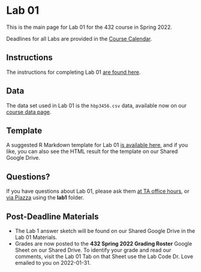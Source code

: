 # Lab 01 

This is the main page for Lab 01 for the 432 course in Spring 2022.

Deadlines for all Labs are provided in the [Course Calendar](https://thomaselove.github.io/432/calendar.html).

## Instructions

The instructions for completing Lab 01 [are found here](https://github.com/THOMASELOVE/432-2022/blob/main/labs/lab01/lab01_instructions.md).

## Data

The data set used in Lab 01 is the `hbp3456.csv` data, available now on our [course data page](https://github.com/THOMASELOVE/432-data).

## Template

A suggested R Markdown template for Lab 01 [is available here](https://github.com/THOMASELOVE/432-2022/blob/main/labs/lab01/lab01_template.Rmd), and if you like, you can also see the HTML result for the template on our Shared Google Drive.

## Questions?

If you have questions about Lab 01, please ask them [at TA office hours](https://thomaselove.github.io/432/contact.html), or [via Piazza](https://piazza.com/case/spring2022/pqhs432) using the **lab1** folder.

## Post-Deadline Materials

- The Lab 1 answer sketch will be found on our Shared Google Drive in the Lab 01 Materials. 
- Grades are now posted to the **432 Spring 2022 Grading Roster** Google Sheet on our Shared Drive. To identify your grade and read our comments, visit the Lab 01 Tab on that Sheet use the Lab Code Dr. Love emailed to you on 2022-01-31. 
